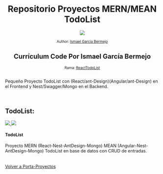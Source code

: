 <div align="center">
  <h1> Repositorio Proyectos MERN/MEAN TodoList</h1>
  <a class="header-badge" target="_blank" href="https://www.linkedin.com/in/isberdev/">
  <img src="https://img.shields.io/badge/style--5eba00.svg?label=LinkedIn&logo=linkedin&style=social">
  </a>
  
  <sub>Author:
  <a href="https://www.linkedin.com/in/isberdev/" target="_blank">Ismael García Bermejo</a><br>
  </sub>
</div>
<div align="center">
 <h2>Currículum Code Por Ismael García Bermejo</h2>
    <sub>Rama:
  <a href="https://github.com/IsmaelGB86/Porta-Proyectos/tree/ReactTodoList" target="_blank">ReactTodoList</a><br><br>
  </sub>
</div>
<div>
<p>Pequeño Proyecto TodoList con (React/ant-Design)(Angular/ant-Design) en el Frontend y Nest/Swagger/Mongo en el Backend.</p>
</div>
</br>

## TodoList:

<td>
<a href="https://github.com/IsmaelGB86/Porta-Proyectos/tree/ReactTodoList">
<img src="./React Todolist.bmp">
<img src="./nest sswagger.bmp">
</a>
<div><h4>TodoList</h4><span>Proyecto MERN (React-Nest-AntDesign-Mongo) MEAN (Angular-Nest-AntDesign-Mongo) TodoList en base de datos con CRUD de entradas.</span></div>
</td>
<br><br>
<a href="https://github.com/IsmaelGB86/Porta-Proyectos/tree/main/" target="_blank">Volver a Porta-Proyectos</a>
